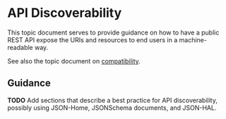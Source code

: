API Discoverability
===================

This topic document serves to provide guidance on how to have a public REST
API expose the URIs and resources to end users in a machine-readable way.

See also the topic document on [compatibility](compatibility.md).

Guidance
--------

**TODO** Add sections that describe a best practice for API discoverability,
possibly using JSON-Home, JSONSchema documents, and JSON-HAL.
